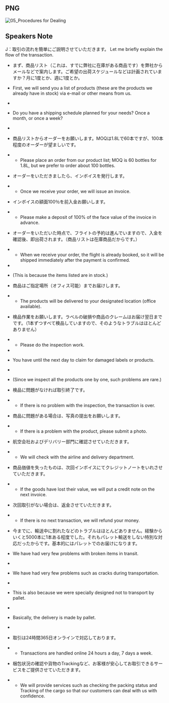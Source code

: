 ## PNG
![05_Procedures for Dealing](https://user-images.githubusercontent.com/58035269/151593425-a6d440d6-272f-4ba9-b168-de5147172f56.png)

## Speakers Note
J：取引の流れを簡単にご説明させていただきます。
Let me briefly explain the flow of the transaction.

- まず、商品リスト（これは、すでに弊社に在庫がある商品です）を弊社からメールなどで案内します。ご希望の出荷スケジュールなどは計画されていますか？月に1度とか、週に1度とか。
- First, we will send you a list of products (these are the products we already have in stock) via e-mail or other means from us. 
- 
- Do you have a shipping schedule planned for your needs? Once a month, or once a week?
- 
- 商品リストからオーダーをお願いします。MOQは1.8Lで60本ですが、100本程度のオーダーが望ましいです。
- - Please place an order from our product list; MOQ is 60 bottles for 1.8L, but we prefer to order about 100 bottles.

- オーダーをいただきましたら、インボイスを発行します。
- - Once we receive your order, we will issue an invoice.

- インボイスの額面100％を前入金お願いします。
- - Please make a deposit of 100% of the face value of the invoice in advance.

- オーダーをいただいた時点で、フライトの予約は進んでいますので、入金を確認後、即出荷されます。（商品リストは在庫商品だからです。）
- - When we receive your order, the flight is already booked, so it will be shipped immediately after the payment is confirmed. 
- 
- (This is because the items listed are in stock.)

- 商品はご指定場所（オフィス可能）までお届けします。
- - The products will be delivered to your designated location (office available).

- 検品作業をお願いします。ラベルの破損や商品のクレームはお届け翌日までです。（1本ずつすべて検品していますので、そのようなトラブルはほとんどありません）
- - Please do the inspection work. 
- 
- You have until the next day to claim for damaged labels or products. 
- 
- (Since we inspect all the products one by one, such problems are rare.)

- 検品に問題がなければ取引終了です。
- - If there is no problem with the inspection, the transaction is over.

- 商品に問題がある場合は、写真の提出をお願いします。
- - If there is a problem with the product, please submit a photo.

- 航空会社およびデリバリー部門に確認させていただきます。
- - We will check with the airline and delivery department.

- 商品価値を失ったものは、次回インボイスにてクレジットノートをいれさせていただきます。
- - If the goods have lost their value, we will put a credit note on the next invoice.

- 次回取引がない場合は、返金させていただきます。
- - If there is no next transaction, we will refund your money.

- 今までに、輸送中に割れたなどのトラブルはほとんどありません。経験からいくと5000本に1本ある程度でした。それもパレット輸送をしない特別な対応だったからです。基本的にはパレットでのお届けになります。
- We have had very few problems with broken items in transit. 
- 
- We have had very few problems such as cracks during transportation. 
- 
- This is also because we were specially designed not to transport by pallet. 
- 
- Basically, the delivery is made by pallet.
- 
- 取引は24時間365日オンラインで対応しております。
- - Transactions are handled online 24 hours a day, 7 days a week.

- 梱包状況の確認や貨物のTrackingなど、お客様が安心してお取引できるサービスをご提供させていただきます。
- - We will provide services such as checking the packing status and Tracking of the cargo so that our customers can deal with us with confidence.
